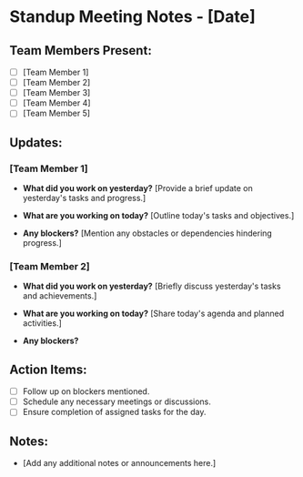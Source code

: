 # Standup Meeting Notes - [Date]

## Team Members Present:
- [ ] [Team Member 1]
- [ ] [Team Member 2]
- [ ] [Team Member 3]
- [ ] [Team Member 4]
- [ ] [Team Member 5]

## Updates:

### [Team Member 1]
- **What did you work on yesterday?**
  [Provide a brief update on yesterday's tasks and progress.]

- **What are you working on today?**
  [Outline today's tasks and objectives.]

- **Any blockers?**
  [Mention any obstacles or dependencies hindering progress.]

### [Team Member 2]
- **What did you work on yesterday?**
  [Briefly discuss yesterday's tasks and achievements.]

- **What are you working on today?**
  [Share today's agenda and planned activities.]

- **Any blockers?**

## Action Items:
- [ ] Follow up on blockers mentioned.
- [ ] Schedule any necessary meetings or discussions.
- [ ] Ensure completion of assigned tasks for the day.

## Notes:
- [Add any additional notes or announcements here.]
